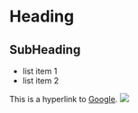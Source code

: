 Heading
=======

SubHeading
----------

  * list item 1
  * list item 2

  This is a hyperlink to [Google](http://google.com).
  ![](http://placekitten.com/g/250/250)
